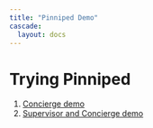 ```yaml
---
title: "Pinniped Demo"
cascade:
  layout: docs
---
```


# Trying Pinniped
1. [Concierge demo](/docs/concierge-only-demo) 
1. [Supervisor and Concierge demo](/docs/concierge-and-supervisor-demo)
